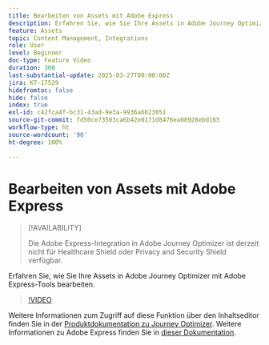 ```yaml
---
title: Bearbeiten von Assets mit Adobe Express
description: Erfahren Sie, wie Sie Ihre Assets in Adobe Journey Optimizer mit Adobe Express-Tools bearbeiten.
feature: Assets
topic: Content Management, Integrations
role: User
level: Beginner
doc-type: Feature Video
duration: 300
last-substantial-update: 2025-03-27T00:00:00Z
jira: KT-17529
hidefromtoc: false
hide: false
index: true
exl-id: c42fca4f-bc31-43ad-9e3a-9936a6623051
source-git-commit: fd50ce73503ca6b42e0171d8476ea08928ebd165
workflow-type: ht
source-wordcount: '90'
ht-degree: 100%

---
```


# Bearbeiten von Assets mit Adobe Express

>[!AVAILABILITY]
>
>Die Adobe Express-Integration in Adobe Journey Optimizer ist derzeit nicht für Healthcare Shield oder Privacy and Security Shield verfügbar.

Erfahren Sie, wie Sie Ihre Assets in Adobe Journey Optimizer mit Adobe Express-Tools bearbeiten.

>[!VIDEO](https://video.tv.adobe.com/v/3455532/?learn=on&enablevpops&captions=ger)

Weitere Informationen zum Zugriff auf diese Funktion über den Inhaltseditor finden Sie in der [Produktdokumentation zu Journey Optimizer](https://experienceleague.adobe.com/de/docs/journey-optimizer/using/assets-images/express). Weitere Informationen zu Adobe Express finden Sie in [dieser Dokumentation](https://helpx.adobe.com/de/express/user-guide.html).
